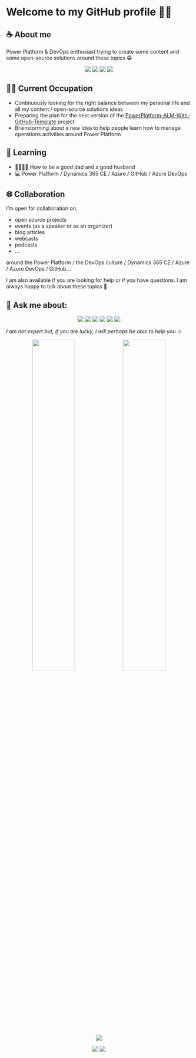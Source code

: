 # Welcome to my GitHub profile 👋🏼

## ☕ About me
Power Platform & DevOps enthusiast trying to create some content and some open-source solutions around these topics 😁

<p align="center">
    <a href="https://twitter.com/RaphaelPothin" alt="Twitter Badge">
        <img src="https://img.shields.io/badge/-Raphael%20Pothin-blue?style=flat-square&logo=Twitter&logoColor=white&link=https://twitter.com/RaphaelPothin" /></a>
    <a href="https://www.linkedin.com/in/raphael-pothin-642bb657/?locale=en_US" alt="Linkedin Badge">
        <img src="https://img.shields.io/badge/-Raphael%20Pothin-blue?style=flat-square&logo=Linkedin&logoColor=white&link=https://www.linkedin.com/in/raphael-pothin-642bb657/?locale=en_US" /></a>
    <a href="https://medium.com/rapha%C3%ABl-pothin" alt="Medium Blog Badge">
        <img src="https://img.shields.io/badge/-Raphael%20Pothin-black?style=flat-square&logo=Medium&logoColor=white&link=https://medium.com/rapha%C3%ABl-pothin" /></a>
    <a href="https://www.youtube.com/channel/UCPrqWAV9Vc9FV8-gHxAfWuA" alt="YouTube Badge">
        <img src="https://img.shields.io/badge/-Raphael%20Pothin-red?style=flat-square&logo=YouTube&logoColor=white&link=https://www.youtube.com/channel/UCPrqWAV9Vc9FV8-gHxAfWuA" /></a>
</p>

## 👨‍💻 Current Occupation

- Continuously looking for the right balance between my personal life and all my content / open-source solutions ideas
- Preparing the plan for the next version of the [PowerPlatform-ALM-With-GitHub-Template](https://github.com/rpothin/PowerPlatform-ALM-With-GitHub-Template) project
- Brainstorming about a new idea to help people learn how to manage operations activities around Power Platform

## 📖 Learning

- 👨‍👩‍👧‍👧 How to be a good dad and a good husband
- 💻 Power Platform / Dynamics 365 CE / Azure / GitHub / Azure DevOps

## 🌐 Collaboration
I’m open for collaboration on:

- open source projects
- events (as a speaker or as an organizer)
- blog articles
- webcasts
- podcasts
- ...

around the Power Platform / the DevOps culture  / Dynamics 365 CE / Azure / Azure DevOps / GitHub...

I am also available if you are looking for help or if you have questions.
I am always happy to talk about these topics :open_hands:

## 💬 Ask me about:

<p align="center">
    <a href="https://powerplatform.microsoft.com/en-us/" alt="Power Platform">
        <img src="https://img.shields.io/badge/-Power%20Platform-5E5E5E?style=flat-square&logo=Microsoft&logoColor=white&link=https://powerplatform.microsoft.com/en-us/" /></a>
    <a href="https://images-na.ssl-images-amazon.com/images/I/81B4f4soNAL.jpg" alt="DevOps Culture">
        <img src="https://img.shields.io/badge/-DevOps%20Culture-blue?style=flat-square&link=https://images-na.ssl-images-amazon.com/images/I/81B4f4soNAL.jpg" /></a>
    <a href="https://dynamics.microsoft.com/en-us/" alt="Dynamics 365">
        <img src="https://img.shields.io/badge/-Dynamics%20365-002050?style=flat-square&logo=Dynamics%20365&logoColor=white&link=https://dynamics.microsoft.com/en-us/" /></a>
    <a href="https://github.com/about" alt="GitHub">
        <img src="https://img.shields.io/badge/-GitHub-black?style=flat-square&logo=GitHub&logoColor=white&link=https://github.com/about" /></a>
    <a href="https://azure.microsoft.com/en-us/" alt="Azure">
        <img src="https://img.shields.io/badge/-Azure-0078D4?style=flat-square&logo=Microsoft%20Azure&logoColor=white&link=https://azure.microsoft.com/en-us/" /></a>
    <a href="https://azure.microsoft.com/en-us/services/devops/" alt="Azure DevOps">
        <img src="https://img.shields.io/badge/-Azure%20DevOps-0078D7?style=flat-square&logo=Azure%20DevOps&logoColor=white&link=https://azure.microsoft.com/en-us/services/devops/" /></a>
</p>

*I am not expert but, if you are lucky, I will perhaps be able to help you :relaxed:*

<p align="center">
    <img width="48%" src="https://github-readme-stats.vercel.app/api?username=rpothin&show_icons=true&theme=algolia&count_private=true&include_all_commits=true" />
    <img width="48%" src="https://github-readme-streak-stats.herokuapp.com/?user=rpothin&theme=algolia" />
</p>

<p align="center">
    <a href="#visitors" alt="Visitors">
        <img src="http://estruyf-github.azurewebsites.net/api/VisitorHit?user=rpothinf&repo=github-visitors-badge&countColorcountColor&countColor=%237B1E7A" /></a>
</p>

<p align="center">
    <a href="#followers" alt="Followers">
        <img src="https://img.shields.io/github/followers/rpothin?style=social" /></a>
    <a href="https://twitter.com/RaphaelPothin" alt="Twitter Followers">
        <img src="https://img.shields.io/twitter/follow/RaphaelPothin?style=social" /></a>
</p>
